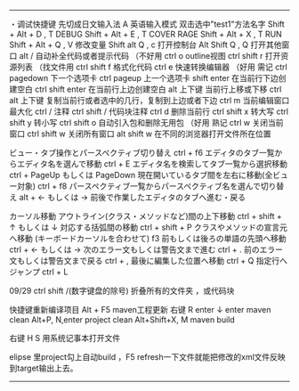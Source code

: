 ----------------------
・调试快捷键
先切成日文输入法 A 英语输入模式
双击选中"test1"方法名字
Shift + Alt + D , T    DEBUG
Shift + Alt + E , T    COVER RAGE
Shift + Alt + X , T    RUN
Shift + Alt + Q , V    修改变量
Shift alt  Q , c 打开控制台
Alt Shift Q , Q 打开其他窗口
alt / 自动补全代码或者提示代码 （不好用
ctrl o outline视图
ctrl shift r 打开资源列表 （找文件用
ctrl shift f 格式化代码
ctrl e 快速转换编辑器 （好用 需记
ctrl pagedown 下一个选项卡
ctrl pageup 上一个选项卡
shift enter 在当前行下边创建空白
ctrl shift enter 在当前行上边创建空白
alt 上下键 当前行上移或下移
ctrl alt 上下键 复制当前行或者选中的几行，复制到上边或者下边
ctrl m 当前编辑窗口最大化
ctrl / 注释
ctrl shift / 代码块注释
ctrl d 删除当前行
ctrl shift x 转大写
ctrl shift y 转小写
ctrl shift o 自动引入包和删除无用包 （好用 熟记
ctrl w 关闭当前窗口
ctrl shift w 关闭所有窗口
alt shift w 在不同的浏览器打开文件所在位置


ビュー・タブ操作とパースペクティブ切り替え
ctrl + f6 エディタのタブ一覧からエディタ名を選んで移動
ctrl + E エディタ名を検索してタブ一覧から選択移動
ctrl + PageUp もしくは PageDown 現在開いているタブ間を左右に移動(全ビュー対象)
ctrl + f8 パースペクティブ一覧からパースペクティブ名を選んで切り替え
alt + ← もしくは → 前後で作業したエディタのタブへ進む・戻る

カーソル移動
アウトライン(クラス・メソッドなど)間の上下移動	ctrl + shift + ↑ もしくは ↓
対応する括弧間の移動	ctrl + shift + P
クラスやメソッドの宣言元へ移動
(キーボードカーソルを合わせて) f3
前もしくは後ろの単語の先頭へ移動	ctrl + ← もしくは →
次のエラー文もしくは警告文まで進む	ctrl + .
前のエラー文もしくは警告文まで戻る	ctrl + ,
最後に編集した位置へ移動	ctrl + Q
指定行へジャンプ	ctrl + L


09/29
ctrl shift /(数字键盘的除号) 折叠所有的文件夹 ，或代码块

快捷键重新编译项目
Alt + F5  maven工程更新
右键 R enter ↓ enter   maven clean
Alt+P, N,enter   project clean
Alt+Shift+X, M  maven build

右键 H S 用系统记事本打开文件

elipse 里project勾上自动build ，F5 refresh一下文件就能把修改的xml文件反映到target输出上去。

----------------------



